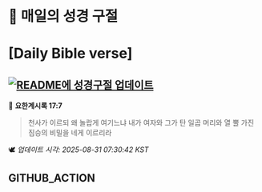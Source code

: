 # 🙏 매일의 성경 구절
# [Daily Bible verse]
## [![README에 성경구절 업데이트](https://github.com/DONGSUKA/first_test/actions/workflows/update-readme-bible.yml/badge.svg)](https://github.com/DONGSUKA/first_test/actions/workflows/update-readme-bible.yml)
<!-- START_BIBLE_VERSE -->
📖 **요한계시록 17:7**
> 천사가 이르되 왜 놀랍게 여기느냐 내가 여자와 그가 탄 일곱 머리와 열 뿔 가진 짐승의 비밀을 네게 이르리라

🕊️ _업데이트 시각: 2025-08-31 07:30:42 KST_
  <!-- END_BIBLE_VERSE -->
## GITHUB_ACTION
